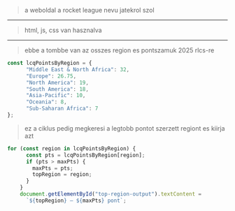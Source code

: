 > a weboldal a rocket league nevu jatekrol szol
---
> html, js, css van hasznalva
---
> ebbe a tombbe van az osszes region es pontszamuk 2025 rlcs-re
```javascript
const lcqPointsByRegion = {
      "Middle East & North Africa": 32,
      "Europe": 26.75,
      "North America": 19,
      "South America": 18,
      "Asia-Pacific": 10,
      "Oceania": 8,
      "Sub-Saharan Africa": 7
};
```
> ez a ciklus pedig megkeresi a legtobb pontot szerzett regiont es kiirja azt

```javascript
for (const region in lcqPointsByRegion) {
      const pts = lcqPointsByRegion[region];
      if (pts > maxPts) {
        maxPts = pts;
        topRegion = region;
      }
    }
    document.getElementById("top-region-output").textContent =
      `${topRegion} – ${maxPts} pont`;
```

